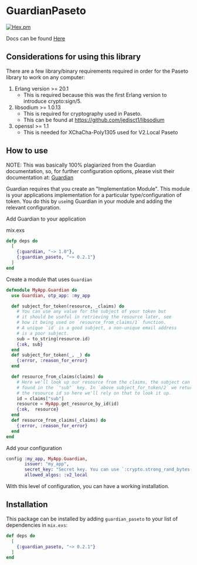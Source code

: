 # GuardianPaseto

[![Hex.pm](https://img.shields.io/hexpm/v/guardian_paseto.svg)](https://hex.pm/packages/guardian_paseto)

Docs can be found [Here](https://hexdocs.pm/guardian_paseto/api-reference.html)

## Considerations for using this library

There are a few library/binary requirements required in order for the Paseto
library to work on any computer:
1. Erlang version >= 20.1
    * This is required because this was the first Erlang version to introduce
      crypto:sign/5.
2. libsodium >= 1.0.13
    * This is required for cryptography used in Paseto.
    * This can be found at https://github.com/jedisct1/libsodium
3. openssl >= 1.1
    * This is needed for XChaCha-Poly1305 used for V2.Local Paseto

## How to use

NOTE: This was basically 100% plagiarized from the Guardian documentation, so, for further configuration options, please visit their documentation at: [Guardian](https://github.com/ueberauth/guardian)

Guardian requires that you create an "Implementation Module". This module is your applications implementation for a particular type/configuration of token. You do this by `use`ing Guardian in your module and adding the relevant configuration.

Add Guardian to your application

mix.exs

```elixir
defp deps do
  [
    {:guardian, "~> 1.0"},
    {:guardian_paseto, "~> 0.2.1"}
  ]
end
```

Create a module that uses `Guardian`

```elixir
defmodule MyApp.Guardian do
  use Guardian, otp_app: :my_app

  def subject_for_token(resource, _claims) do
    # You can use any value for the subject of your token but
    # it should be useful in retrieving the resource later, see
    # how it being used on `resource_from_claims/1` function.
    # A unique `id` is a good subject, a non-unique email address
    # is a poor subject.
    sub = to_string(resource.id)
    {:ok, sub}
  end
  def subject_for_token(_, _) do
    {:error, :reason_for_error}
  end

  def resource_from_claims(claims) do
    # Here we'll look up our resource from the claims, the subject can be
    # found in the `"sub"` key. In `above subject_for_token/2` we returned
    # the resource id so here we'll rely on that to look it up.
    id = claims["sub"]
    resource = MyApp.get_resource_by_id(id)
    {:ok,  resource}
  end
  def resource_from_claims(_claims) do
    {:error, :reason_for_error}
  end
end
```

Add your configuration

```elixir
config :my_app, MyApp.Guardian,
       issuer: "my_app",
       secret_key: "Secret key. You can use `:crypto.strong_rand_bytes(32)` to get one"
       allowed_algos: :v2_local
```

With this level of configuration, you can have a working installation.

## Installation

This package can be installed by adding `guardian_paseto` to your list of
dependencies in `mix.exs`:

```elixir
def deps do
  [
    {:guardian_paseto, "~> 0.2.1"}
  ]
end
```
